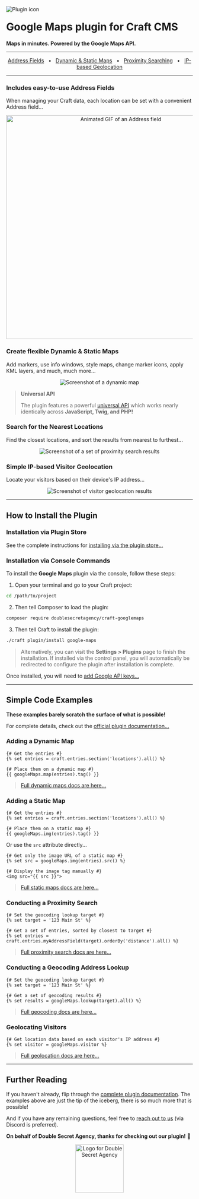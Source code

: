 <img align="left" src="https://plugins.doublesecretagency.com/google-maps/images/icon.svg" alt="Plugin icon">

# Google Maps plugin for Craft CMS

**Maps in minutes. Powered by the Google Maps API.**

---

<div align="center">
  <a href="#includes-easy-to-use-address-fields">Address Fields</a> &nbsp;&nbsp;&bull;&nbsp;&nbsp;
  <a href="#create-flexible-dynamic--static-maps">Dynamic & Static Maps</a> &nbsp;&nbsp;&bull;&nbsp;&nbsp;
  <a href="#search-for-the-nearest-locations">Proximity Searching</a> &nbsp;&nbsp;&bull;&nbsp;&nbsp;
  <a href="#simple-ip-based-visitor-geolocation">IP-based Geolocation</a>
</div>

---

### Includes easy-to-use Address Fields

When managing your Craft data, each location can be set with a convenient Address field...

<p align="center">
    <img width="603" src="http://beta.doublesecretagency.com/images/address-field.gif?v=1" alt="Animated GIF of an Address field">
</p>

### Create flexible Dynamic & Static Maps

Add markers, use info windows, style maps, change marker icons, apply KML layers, and much, much more...

<p align="center">
    <img src="http://beta.doublesecretagency.com/images/dynamic-map.png?v=1" alt="Screenshot of a dynamic map">
</p>

>**Universal API**
>
>The plugin features a powerful [universal API](https://plugins.doublesecretagency.com/google-maps/dynamic-maps/universal-api/) which works nearly identically across **JavaScript, Twig, and PHP!**

### Search for the Nearest Locations

Find the closest locations, and sort the results from nearest to furthest...

<p align="center">
    <img src="http://beta.doublesecretagency.com/images/proximity-search.png?v=1" alt="Screenshot of a set of proximity search results">
</p>

### Simple IP-based Visitor Geolocation

Locate your visitors based on their device's IP address...

<p align="center">
    <img src="http://beta.doublesecretagency.com/images/geolocation.png?v=1" alt="Screenshot of visitor geolocation results">
</p>

---

## How to Install the Plugin

### Installation via Plugin Store

See the complete instructions for [installing via the plugin store...](https://plugins.doublesecretagency.com/google-maps/getting-started/#installation-via-plugin-store)

### Installation via Console Commands

To install the **Google Maps** plugin via the console, follow these steps:

1. Open your terminal and go to your Craft project:

```sh
cd /path/to/project
```

2. Then tell Composer to load the plugin:

```sh
composer require doublesecretagency/craft-googlemaps
```

3. Then tell Craft to install the plugin:

```sh
./craft plugin/install google-maps
```

>Alternatively, you can visit the **Settings > Plugins** page to finish the installation. If installed via the control panel, you will automatically be redirected to configure the plugin after installation is complete.

Once installed, you will need to [add Google API keys...](https://plugins.doublesecretagency.com/google-maps/getting-started/api-keys/)

---

## Simple Code Examples

**These examples barely scratch the surface of what is possible!**

For complete details, check out the [official plugin documentation...](https://plugins.doublesecretagency.com/google-maps/)

### Adding a Dynamic Map

```twig
{# Get the entries #}
{% set entries = craft.entries.section('locations').all() %}

{# Place them on a dynamic map #}
{{ googleMaps.map(entries).tag() }}
```

> [Full dynamic maps docs are here...](https://plugins.doublesecretagency.com/google-maps/dynamic-maps/)

### Adding a Static Map

```twig
{# Get the entries #}
{% set entries = craft.entries.section('locations').all() %}

{# Place them on a static map #}
{{ googleMaps.img(entries).tag() }}
```

Or use the `src` attribute directly...

```twig
{# Get only the image URL of a static map #}
{% set src = googleMaps.img(entries).src() %}

{# Display the image tag manually #}
<img src="{{ src }}">
```

> [Full static maps docs are here...](https://plugins.doublesecretagency.com/google-maps/static-maps/)

### Conducting a Proximity Search

```twig
{# Set the geocoding lookup target #}
{% set target = '123 Main St' %}

{# Get a set of entries, sorted by closest to target #}
{% set entries = craft.entries.myAddressField(target).orderBy('distance').all() %}
```

> [Full proximity search docs are here...](https://plugins.doublesecretagency.com/google-maps/proximity-search/)

### Conducting a Geocoding Address Lookup

```twig
{# Set the geocoding lookup target #}
{% set target = '123 Main St' %}

{# Get a set of geocoding results #}
{% set results = googleMaps.lookup(target).all() %}
```

> [Full geocoding docs are here...](https://plugins.doublesecretagency.com/google-maps/geocoding/)

### Geolocating Visitors

```twig
{# Get location data based on each visitor's IP address #}
{% set visitor = googleMaps.visitor %}
```

> [Full geolocation docs are here...](https://plugins.doublesecretagency.com/google-maps/geolocation/)

---

## Further Reading

If you haven't already, flip through the [complete plugin documentation](https://plugins.doublesecretagency.com/google-maps/). The examples above are just the tip of the iceberg, there is so much more that is possible!

And if you have any remaining questions, feel free to [reach out to us](https://www.doublesecretagency.com/contact) (via Discord is preferred).

**On behalf of Double Secret Agency, thanks for checking out our plugin!** 🍺

<p align="center">
    <img width="130" src="https://www.doublesecretagency.com/resources/images/dsa-transparent.png" alt="Logo for Double Secret Agency">
</p>
